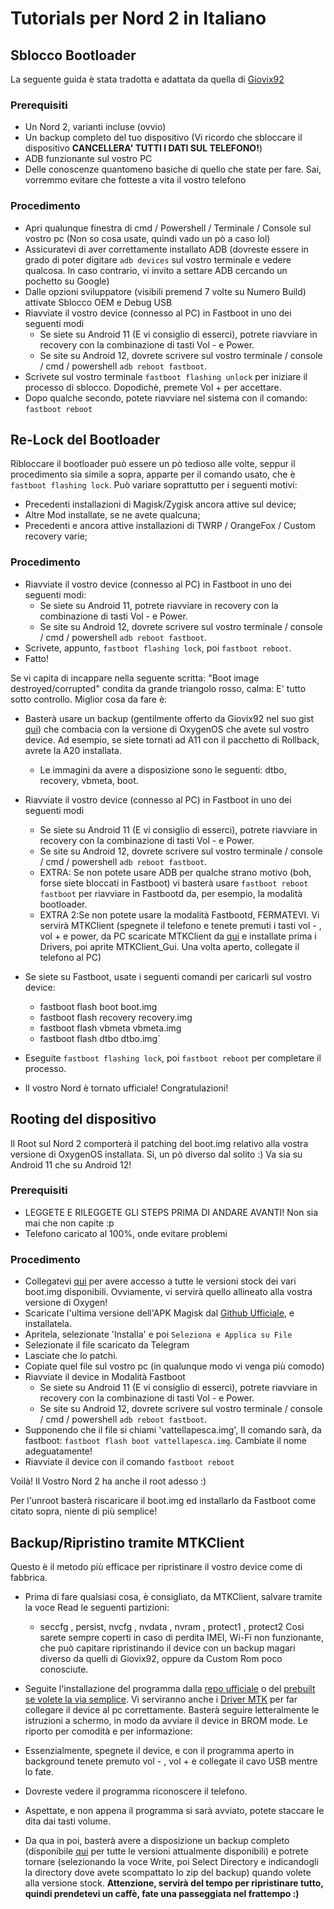 # Tutorials per Nord 2 in Italiano 

## Sblocco Bootloader 
La seguente guida è stata tradotta e adattata da quella di [Giovix92](https://gist.githubusercontent.com/Giovix92/c7e69123dbc51adf3f3a26f9c3c0208e/raw/67f889028f68d929b7ada0db846980fb599a2253/Nord2Guides.md)

### Prerequisiti

- Un Nord 2, varianti incluse (ovvio) 
- Un backup completo del tuo dispositivo (Vi ricordo che sbloccare il dispositivo **CANCELLERA' TUTTI I DATI SUL TELEFONO!**)
- ADB funzionante sul vostro PC
- Delle conoscenze quantomeno basiche di quello che state per fare. Sai, vorremmo evitare che fotteste a vita il vostro telefono 

### Procedimento

- Apri qualunque finestra di cmd / Powershell / Terminale / Console sul vostro pc (Non so cosa usate, quindi vado un pò a caso lol) 
- Assicuratevi di aver correttamente installato ADB (dovreste essere in grado di poter digitare `adb devices` sul vostro terminale e vedere qualcosa. In caso contrario, vi invito a settare ADB cercando un pochetto su Google)
- Dalle opzioni sviluppatore (visibili premend 7 volte su Numero Build) attivate Sblocco OEM e Debug USB
- Riavviate il vostro device (connesso al PC) in Fastboot in uno dei seguenti modi
  - Se siete su Android 11 (E vi consiglio di esserci), potrete riavviare in recovery con la combinazione di tasti Vol - e Power.
  - Se site su Android 12, dovrete scrivere sul vostro terminale / console / cmd / powershell `adb reboot fastboot`.
- Scrivete sul vostro terminale `fastboot flashing unlock` per iniziare il processo di sblocco. Dopodichè, premete Vol + per accettare.
- Dopo qualche secondo, potete riavviare nel sistema con il comando: `fastboot reboot`

## Re-Lock del Bootloader

Ribloccare il bootloader può essere un pò tedioso alle volte, seppur il procedimento sia simile a sopra, apparte per il comando usato, che è  `fastboot flashing lock`. Può variare soprattutto per i seguenti motivi:

- Precedenti installazioni di Magisk/Zygisk ancora attive sul device;
- Altre Mod installate, se ne avete qualcuna;
- Precedenti e ancora attive installazioni di TWRP / OrangeFox / Custom recovery varie;

### Procedimento
- Riavviate il vostro device (connesso al PC) in Fastboot in uno dei seguenti modi:
  - Se siete su Android 11, potrete riavviare in recovery con la combinazione di tasti Vol - e Power.
  - Se site su Android 12, dovrete scrivere sul vostro terminale / console / cmd / powershell `adb reboot fastboot`.
- Scrivete, appunto, `fastboot flashing lock`, poi `fastboot reboot`.
- Fatto!

Se vi capita di incappare nella seguente scritta: "Boot image destroyed/corrupted" condita da grande triangolo rosso, calma: E' tutto sotto controllo. Miglior cosa da fare è:

- Basterà usare un backup (gentilmente offerto da Giovix92 nel suo gist [qui](https://files.giovix92.workers.dev/0:/OnePlus%20Nord%202/Stock%20ROMs/)) che combacia con la versione di OxygenOS che avete sul vostro device. Ad esempio, se siete tornati ad A11 con il pacchetto di Rollback, avrete la A20 installata.
  - Le immagini da avere a disposizione sono le seguenti: dtbo, recovery, vbmeta, boot.
- Riavviate il vostro device (connesso al PC) in Fastboot in uno dei seguenti modi
  - Se siete su Android 11 (E vi consiglio di esserci), potrete riavviare in recovery con la combinazione di tasti Vol - e Power.
  - Se site su Android 12, dovrete scrivere sul vostro terminale / console / cmd / powershell `adb reboot fastboot`.
  - EXTRA: Se non potete usare ADB per qualche strano motivo (boh, forse siete bloccati in Fastboot) vi basterà usare `fastboot reboot fastboot` per riavviare in Fastbootd da, per esempio, la modalità bootloader.
  - EXTRA 2:Se non potete usare la modalità Fastbootd, FERMATEVI. Vi servirà MTKClient (spegnete il telefono e tenete premuti i tasti vol - , vol + e power, da PC scaricate MTKClient da [qui](https://t.me/OnePlusNord2GlobalOfficial/156958) e installate prima i Drivers, poi aprite MTKClient_Gui. Una volta aperto, collegate il telefono al PC)
- Se siete su Fastboot, usate i seguenti comandi per caricarli sul vostro device: 
  
  - fastboot flash boot boot.img
  - fastboot flash recovery recovery.img
  - fastboot flash vbmeta vbmeta.img
  - fastboot flash dtbo dtbo.img`
  
- Eseguite `fastboot flashing lock`, poi `fastboot reboot` per completare il processo.
- Il vostro Nord è tornato ufficiale! Congratulazioni!


## Rooting del dispositivo

Il Root sul Nord 2 comporterà il patching del boot.img relativo alla vostra versione di OxygenOS installata. Si, un pò diverso dal solito :)
Va sia su Android 11 che su Android 12!

### Prerequisiti

- LEGGETE E RILEGGETE GLI STEPS PRIMA DI ANDARE AVANTI! Non sia mai che non capite :p
- Telefono caricato al 100%, onde evitare problemi

### Procedimento

- Collegatevi [qui](https://t.me/moddingopnord/6390) per avere accesso a tutte le versioni stock dei vari boot.img disponibili. Ovviamente, vi servirà quello allineato alla vostra versione di Oxygen!
- Scaricate l'ultima versione dell'APK Magisk dal [Github Ufficiale](https://github.com/topjohnwu/Magisk/releases), e installatela.
- Apritela, selezionate 'Installa' e poi `Seleziona e Applica su File`
- Selezionate il file scaricato da Telegram
- Lasciate che lo patchi.
- Copiate quel file sul vostro pc (in qualunque modo vi venga più comodo)
- Riavviate il device in Modalità Fastboot
  - Se siete su Android 11 (E vi consiglio di esserci), potrete riavviare in recovery con la combinazione di tasti Vol - e Power.
  - Se site su Android 12, dovrete scrivere sul vostro terminale / console / cmd / powershell `adb reboot fastboot`.
- Supponendo che il file si chiami 'vattellapesca.img', Il comando sarà, da fastboot: `fastboot flash boot vattellapesca.img`. Cambiate il nome adeguatamente!
- Riavviate il device con il comando `fastboot reboot`

Voilà! Il Vostro Nord 2 ha anche il root adesso :)

Per l'unroot basterà riscaricare il boot.img ed installarlo da Fastboot come citato sopra, niente di più semplice!

## Backup/Ripristino tramite MTKClient

Questo è il metodo più efficace per ripristinare il vostro device come di fabbrica.

- Prima di fare qualsiasi cosa, è consigliato, da MTKClient, salvare tramite la voce Read le seguenti partizioni:
  - seccfg , persist, nvcfg , nvdata , nvram , protect1 , protect2
Così sarete sempre coperti in caso di perdita IMEI, Wi-Fi non funzionante, che può capitare ripristinando il device con un backup magari diverso da quelli di Giovix92, oppure da Custom Rom poco conosciute.

- Seguite l'installazione del programma dalla [repo ufficiale](https://github.com/bkerler/mtkclient) o del [prebuilt se volete la via semplice](https://t.me/OnePlusNord2GlobalOfficial/156958). Vi serviranno anche i [Driver MTK](https://drive.google.com/file/d/1TPbW-v9-yOrzH15OaHmsPQad420mULeF/view) per far collegare il device al pc correttamente. 
Basterà seguire letteralmente le istruzioni a schermo, in modo da avviare il device in BROM mode. Le riporto per comodità e per informazione:

- Essenzialmente, spegnete il device, e con il programma aperto in background tenete premuto vol - , vol + e collegate il cavo USB mentre lo fate. 
- Dovreste vedere il programma riconoscere il telefono. 
- Aspettate, e non appena il programma si sarà avviato, potete staccare le dita dai tasti volume. 
- Da qua in poi, basterà avere a disposizione un backup completo (disponibile [qui](https://t.me/moddingopnord/6390) per tutte le versioni attualmente disponibili) e potrete tornare (selezionando la voce Write, poi Select Directory e indicandogli la directory dove avete scompattato lo zip del backup) quando volete alla versione stock. 
**Attenzione, servirà del tempo per ripristinare tutto, quindi prendetevi un caffè, fate una passeggiata nel frattempo :)**

